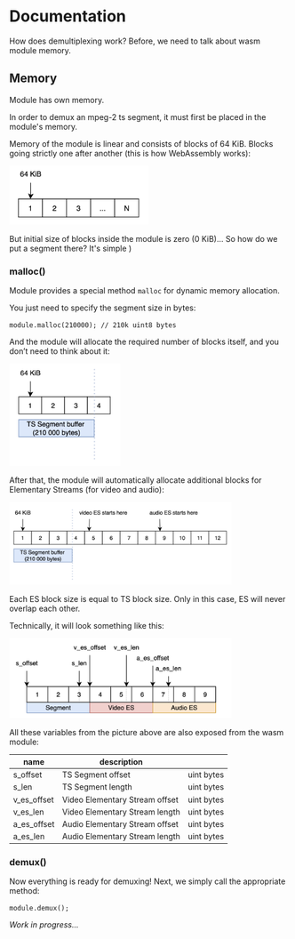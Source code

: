 # Documentation

How does demultiplexing work? Before, we need to talk about wasm module memory.

## Memory

Module has own memory.

In order to demux an mpeg-2 ts segment, it must first be placed in the module's memory.

Memory of the module is linear and consists of blocks of 64 KiB. Blocks going strictly one after another (this is how WebAssembly works):

<img src="./images/linear_memory_model.png" alt="linear memory model" width="250"/>

But initial size of blocks inside the module is zero (0 KiB)... So how do we put a segment there? It's simple )

### malloc()

Module provides a special method `malloc` for dynamic memory allocation.

You just need to specify the segment size in bytes:

```
module.malloc(210000); // 210k uint8 bytes
```

And the module will allocate the required number of blocks itself, and you don’t need to think about it:

<img src="./images/linear_memory_segment_inside.png" alt="ts segment inside linear memory" width="200"/>

After that, the module will automatically allocate additional blocks for Elementary Streams (for video and audio):

<img src="./images/linear_memory_segment_inside2.png" alt="ts segment inside linear memory with ES" width="400"/>

Each ES block size is equal to TS block size. Only in this case, ES will never overlap each other.

Technically, it will look something like this:

<img src="./images/linear_memory_scheme.png" alt="linear memory scheme after malloc" width="400"/>

All these variables from the picture above are also exposed from the wasm module:

|name|description||
|---|---|---|
|s_offset|TS Segment offset|uint bytes|
|s_len|TS Segment length|uint bytes|
|v_es_offset|Video Elementary Stream offset|uint bytes|
|v_es_len|Video Elementary Stream length|uint bytes|
|a_es_offset|Audio Elementary Stream offset|uint bytes|
|a_es_len|Audio Elementary Stream length|uint bytes|

### demux()

Now everything is ready for demuxing! Next, we simply call the appropriate method:

```
module.demux();
```

*Work in progress...*